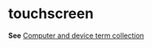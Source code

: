 # touchscreen

**See** [Computer and device term collection](../term-collections/computer-device-terms.md) 
